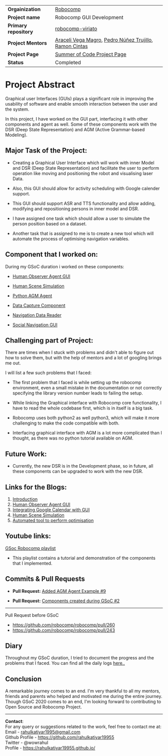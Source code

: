 |                        |                                 |
|------------------------|---------------------------------|
|__Orgainization__       | [Robocomp](https://robocomp.github.io/web/) |
|__Project name__        | Robocomp GUI Development |
|__Primary repository__  | [robocomp-viriato](https://github.com/robocomp/robocomp-viriato)              |
|__Project Mentors__     | [Araceli Vega Magro](https://github.com/aracelivegamagro), [Pedro Núñez Trujillo](https://github.com/pedromnunez), [Ramon Cintas](https://github.com/rcintas) |
|__Project Page__        | [Summer of Code Project Page](https://summerofcode.withgoogle.com/projects/#4921229867220992)   |
|__Status__              | Completed                       |



# Project Abstract
Graphical user Interfaces (GUIs) plays a significant role in
improving the usability of software and enable smooth interaction between the user and the system.

In this project, I have worked on the GUI part, interfacing it with other components and agent as well. Some of these components work with the DSR (Deep State Representation) and AGM (Active Grammar-based Modeling).




## Major Task of the Project:
  - Creating a Graphical User Interface which will work with inner Model and DSR (Deep State Representation) and facilitate the user to perform operation like moving and positioning the robot and visualising laser Data.

  - Also, this GUI should allow for activity scheduling with Google calender support.

  - This GUI should support ASR and TTS functionality and allow adding, modifying and repositioning persons in inner model and DSR.

  - I have assigned one task which should allow a user to simulate the person position based on a dataset.

  - Another task that is assigned to me is to create a new tool which will automate the process of optimising navigation variables.


## Component that I worked on:
During my GSoC duration i worked on these components:
- [Human Observer Agent GUI](https://github.com/rahulkatiyar19955/gsoc-gui-dev/tree/master/humanObserverAgent_GUI)

- [Human Scene Simulation](https://github.com/rahulkatiyar19955/gsoc-gui-dev/tree/master/HumanSceneSim)

- [Python AGM Agent](https://github.com/robocomp/robocomp-examples/tree/master/getting-started/python/AGM_Agent)

- [Data Capture Component](https://github.com/rahulkatiyar19955/gsoc-gui-dev/tree/master/dataCapture)

- [Navigation Data Reader](https://github.com/rahulkatiyar19955/gsoc-gui-dev/tree/master/navDataReader)

- [Social Navigation GUI](https://github.com/rahulkatiyar19955/gsoc-gui-dev/tree/master/SocialNavigationGUI)


## Challenging part of Project:
There are times when I stuck with problems and didn't able to figure out how to solve them, but with the help of mentors and a lot of googling brings me out.

I will list a few such problems that I faced:
- The first problem that I faced is while setting up the robocomp environment, even a small mistake in the documentation or not correctly specifying the library version number leads to failing the setup.

- While linking the Graphical interface with Robocomp core functionality, I have to read the whole codebase first, which is in itself is a big task.

- Robocomp uses both python2 as well python3, which will make it more challenging to make the code compatible with both.

- Interfacing graphical interface with AGM is a lot more complicated than I thought, as there was no python tutorial available on AGM.


## Future Work:
- Currently, the new DSR is in the Development phase, so in future, all these components can be upgraded to work with the new DSR.


## Links for the Blogs:
1. [Introduction](https://robocomp.github.io/web/gsoc/2020/posts/rahul_katiyar/post01)
2. [Human Observer Agent GUI](https://robocomp.github.io/web/gsoc/2020/posts/rahul_katiyar/post02)
3. [Integrating Google Calendar with GUI](https://robocomp.github.io/web/gsoc/2020/posts/rahul_katiyar/post03)
4. [Human Scene Simulation](https://robocomp.github.io/web/gsoc/2020/posts/rahul_katiyar/post04)
5. [Automated tool to perform optimisation](https://robocomp.github.io/web/gsoc/2020/posts/rahul_katiyar/post05)

## Youtube links:
  [GSoc Robocomp playlist](https://www.youtube.com/playlist?list=PL15a54aGvXvnKV4LLaJrCyd4P8-Jpts6t)
- This playlist contains a tutorial and demonstration of the components that I implemented.


## Commits & Pull Requests

- **Pull Request:** [Added AGM Agent Example #9](https://github.com/robocomp/robocomp-examples/pull/9)

- **Pull Request:** [Components created during GSoC #2](https://github.com/robocomp/robocomp-viriato/pull/2)

 ---
  Pull Request before GSoC
  - https://github.com/robocomp/robocomp/pull/260
  - https://github.com/robocomp/robocomp/pull/243


## Diary
Throughout my GSoC duration, I tried to document the progress and the problems that I faced.
You can find all the daily logs [here..](https://github.com/rahulkatiyar19955/gsoc-gui-dev/tree/master/Diary)


## Conclusion
A remarkable journey comes to an end. I'm very thankful to all my mentors, friends and parents who helped and motivated me during the entire journey. Though GSoC 2020 comes to an end, I'm looking forward to contributing to Open Source and Robocomp Project.

---

**Contact**:\
For any query or suggestions related to the work, feel free to contact me at:\
Email - [rahulkatiyar1995@gmail.com](mailto:rahulkatiyar1995@gmail.com) \
Github Profile - https://github.com/rahulkatiyar19955 \
Twitter - @wowrahul \
Profile - https://rahulkatiyar19955.github.io/
